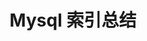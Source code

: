 ---
layout: post
comments: true
title: Mysql 索引总结
categories: [database]
description: 
keywords: mysql
catalog: true
multilingual: false
tags: mysql
---
